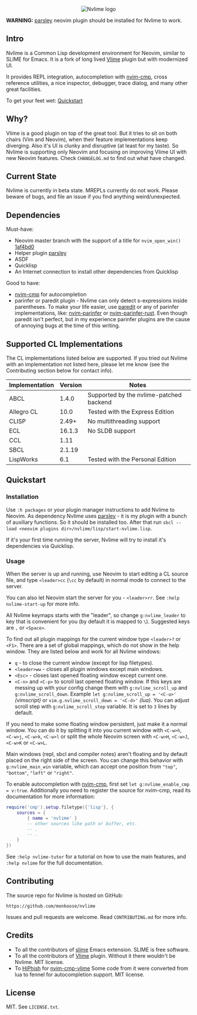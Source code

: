 <p align="center">
    <img src="https://user-images.githubusercontent.com/6261276/209430731-dccaeebd-23e4-4f55-b8c3-4a6bfec7f01b.jpg" alt="Nvlime logo">
</p>

**WARNING:**
[parsley][parsley] neovim plugin should be installed for Nvlime to work.

## Intro

Nvlime is a Common Lisp development environment for Neovim, similar to SLIME
for Emacs. It is a fork of long lived [Vlime][Vlime] plugin but with modernized
UI.

It provides REPL integration, autocompletion with [nvim-cmp][nvim-cmp], cross
reference utilities, a nice inspector, debugger, trace dialog, and many other
great facilities.

To get your feet wet: [Quickstart](#Quickstart)

## Why?

Vlime is a good plugin on top of the great tool. But it tries to sit on both
chairs (Vim and Neovim), when their feature implementations keep diverging. Also
it's UI is clunky and disruptive (at least for my taste). So Nvlime is
supporting only Neovim and focusing on improving Vlime UI with new Neovim
features. Check `CHANGELOG.md` to find out what have changed.

## Current State

Nvlime is currently in beta state. MREPLs currently do not work.
Please beware of bugs, and file an issue if you find anything weird/unexpected.

## Dependencies

Must-have:

- Neovim master branch with the support of a title for `nvim_open_win()`
  [1af4bd0](https://github.com/neovim/neovim/commit/1af4bd04f9ad157edbfea30642250e854c5cb5d2)
- Helper plugin [parsley][parsley]
- ASDF
- Quicklisp
- An Internet connection to install other dependencies from Quicklisp

Good to have:

- [nvim-cmp][nvim-cmp] for autocompletion
- parinfer or paredit plugin - Nvlime can only detect s-expressions inside
  parentheses. To make your life easier, use
  [paredit](https://github.com/kovisoft/paredit) or any of parinfer
  implementations, like:
  [nvim-parinfer](https://github.com/gpanders/nvim-parinfer) or
  [nvim-parinfer-rust](https://github.com/harrygallagher4/nvim-parinfer-rust).
  Even though paredit isn't perfect, but in my experience parinfer
  plugins are the cause of annoying bugs at the time of this writing.

## Supported CL Implementations

The CL implementations listed below are supported. If you tried out Nvlime with
an implementation not listed here, please let me know (see the Contributing
section below for contact info).

| Implementation | Version | Notes                                   |
|----------------|---------|-----------------------------------------|
| ABCL           | 1.4.0   | Supported by the nvlime-patched backend |
| Allegro CL     | 10.0    | Tested with the Express Edition         |
| CLISP          | 2.49+   | No multithreading support               |
| ECL            | 16.1.3  | No SLDB support                         |
| CCL            | 1.11    |                                         |
| SBCL           | 2.1.19  |                                         |
| LispWorks      | 6.1     | Tested with the Personal Edition        |

## Quickstart

### Installation

Use `:h packages` or your plugin manager instructions to add Nvlime to Neovim.
As dependency Nvlime uses [parsley][parsley] - it is my plugin with a bunch
of auxiliary functions. So it should be installed too. After that run `sbcl
--load <neovim plugins dir>/nvlime/lisp/start-nvlime.lisp`.

If it's your first time running the server, Nvlime will try to install it's
dependencies via Quicklisp.

### Usage

When the server is up and running, use Neovim to start editing a CL source
file, and type `<leader>cc` (`\cc` by default) in normal mode to connect to the
server.

You can also let Neovim start the server for you - `<leader>rr`. See `:help
nvlime-start-up` for more info.

All Nvlime keymaps starts with the "leader", so change `g:nvlime_leader` to key
that is convenient for you (by default it is mapped to `\`). Suggested keys are
`,` or `<Space>`.

To find out all plugin mappings for the current window type `<leader>?` or
`<F1>`. There are a set of global mappings, which do not show in the help window.
They are listed below and work for all Nvlime windows:

- `q` - to close the current window (except for lisp filetypes).
- `<leader>ww` - closes all plugin windows except main windows.
- `<Esc>` - closes last opened floating window except current one.
- `<C-n>` and `<C-p>` to scroll last opened floating window. If this keys are
  messing up with your config change them with `g:nvlime_scroll_up` and
  `g:nvlime_scroll_down`. Example `let g:nvlime_scroll_up = '<C-u>'`
  *(vimscript)* or `vim.g.nvlime_scroll_down = '<C-d>'` *(lua)*. You can adjust scroll
  step with `g:nvlime_scroll_step` variable. It is set to `3` lines by default.

If you need to make some floating window persistent, just make it a normal
window. You can do it by splitting it into you current window with `<C-w>h`,
`<C-w>j`, `<C-w>k`, `<C-w>l` or split the whole Neovim screen with `<C-w>H`,
`<C-w>J`, `<C-w>K` or `<C-w>L`.

Main windows (repl, sbcl and compiler notes) aren't floating and by default
placed on the right side of the screen. You can change this behavior with
`g:nvlime_main_win` variable, which can accept one position from `"top"`,
`"bottom"`, `"left"` or `"right"`.

To enable autocompletion with [nvim-cmp][nvim-cmp], first set `let
g:nvlime_enable_cmp = v:true`.
Additionally you need to register the source for nvim-cmp, read its
documentation for more information:

```lua
require('cmp').setup.filetype({'lisp'}, {
    sources = {
        { name = 'nvlime' }
        -- other sources like path or buffer, etc.
        -- .
        -- .
    }
})
```

See `:help nvlime-tutor` for a tutorial on how to use the main features, and
`:help nvlime` for the full documentation.

## Contributing

The source repo for Nvlime is hosted on GitHub:

    https://github.com/monkoose/nvlime

Issues and pull requests are welcome. Read `CONTRIBUTING.md` for more info.

## Credits

- To all the contributors of [slime](https://github.com/slime/slime) Emacs
  extension. SLIME is free software.
- To all the contributors of [Vlime][Vlime] plugin. Without it there wouldn't
  be Nvlime. MIT license.
- To [HiPhish](https://github.com/HiPhish) for
  [nvim-cmp-vlime](https://github.com/HiPhish/nvim-cmp-vlime) Some code from it
  were converted from lua to fennel for autocompletion support. MIT license.

## License

MIT. See `LICENSE.txt`.

[nvim-cmp]: https://github.com/hrsh7th/nvim-cmp
[Vlime]: https://github.com/vlime/vlime
[parsley]: https://github.com/monkoose/parsley
